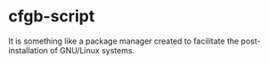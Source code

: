 # cfgb-script
It is something like a package manager created to facilitate the post-installation of GNU/Linux systems.
